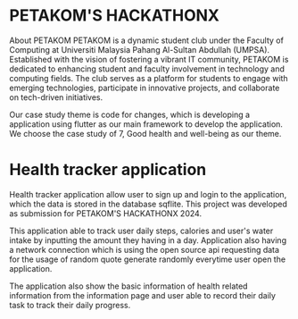 # PETAKOM'S HACKATHONX
About PETAKOM
 PETAKOM is a dynamic student club under the Faculty of Computing
 at Universiti Malaysia Pahang Al-Sultan Abdullah (UMPSA).
 Established with the vision of fostering a vibrant IT community,
 PETAKOM is dedicated to enhancing student and faculty
 involvement in technology and computing fields. The club serves as
 a platform for students to engage with emerging technologies,
 participate in innovative projects, and collaborate on tech-driven
 initiatives.

Our case study theme is code for changes, which is developing a application using flutter as our main framework to develop the application. We choose the case study of 7, Good health and well-being as our theme.

# Health tracker application
Health tracker application allow user to sign up and login to the application, which the data is stored in the database sqflite. This project was developed as submission for PETAKOM'S HACKATHONX 2024. 

This application able to track user daily steps, calories and user's water intake by inputting the amount they having in a day. Application also having a network connection which is using the open source api requesting data for the usage of random quote generate randomly everytime user open the application.

The application also show the basic information of health related information from the information page and user able to record their daily task to track their daily progress.

